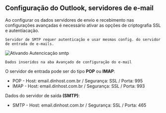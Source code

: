## Configuração do Outlook, servidores de e-mail ##

Ao configurar os dados servidores de envio e recebimento nas configurações avançadas é necessário ativar as opções de criptografia SSL e autentiacação.

`
Servidor de SMTP requer autenticação e usar mesmas config. do servidor de entrada de e-mails.
`

![Ativando Autencicação smtp](http://wiki.locaweb.com.br/images/2/24/06_m.jpg)


``
Dados inseridos na aba Avançado de configuração do e-mail
``

O servidor de entrada pode ser do tipo **POP** ou **IMAP**:
- POP - Host: email.dinhost.com.br / Segurança: SSL / Porta: 995
- IMAP - Host: email.dinhost.com.br / Segurança: SSL / Porta: 993

Dados do servidor de saída **(SMTP)**:
- SMTP - Host: email.dinhost.com.br / Segurança: SSL / Porta: 465
